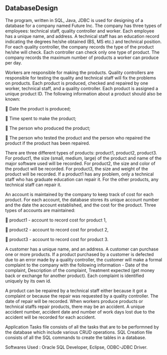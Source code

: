 ## DatabaseDesign
The program, written in SQL, Java, JDBC is used for designing of a database for a company named Future Inc. The company has three types of 
employees: technical staff, quality controller and worker. Each employee has a unique name, and address. A technical staff has an education
record indicating the degrees he/she obtained (BS, MS etc.) and technical position. For each quality controller, the company records the 
type of the product he/she will check. Each controller can check only one type of product. The company records the maximum number of 
products a worker can produce per day.

Workers are responsible for making the products. Quality controllers are responsible for testing the quality and technical staff will fix 
the problems on products. Each product is produced, checked and repaired by one worker, technical staff, and a quality controller. Each
product is assigned a unique product ID. The following information about a product should also be known:

 Date the product is produced;

 Time spent to make the product;

 The person who produced the product;

 The person who tested the product and the person who repaired the product if the product has been repaired.

There are three different types of products: product1, product2, product3. For product1, the size (small, medium, large) of the product 
and name of the major software used will be recorded. For product2, the size and color of the product will be recorded. For product3, 
the size and weight of the product will be recorded. If a product1 has any problem, only a technical staff who has graduate education 
can repair it. For the other products, any technical staff can repair it.

An account is maintained by the company to keep track of cost for each product. For each account, the database stores its unique account 
number and the date the account established, and the cost for the product. Three types of accounts are maintained:

 product1 - account to record cost for product 1,

 product2 - account to record cost for product 2,

 product3 - account to record cost for product 3.

A customer has a unique name, and an address. A customer can purchase one or more products. If a product purchased by a customer is 
defected due to an error made by a quality controller, the customer will make a formal complaint to the company with the following
information - Date of the complaint, Description of the complaint, Treatment expected (get money back or exchange for another product).
Each complaint is identified uniquely by its own id.

A product can be repaired by a technical staff either because it got a complaint or because the repair was requested by a quality 
controller. The date of repair will be recorded. When workers produce products or technical staffs repair products, there may be an 
accident. A unique accident number, accident date and number of work days lost due to the accident will be recorded for each accident.

Application Tasks file consists of all the tasks that are to be performned by the database which include various CRUD operations.
SQL Creation file consists of all the SQL commands to create the tables in a database.

Softwares Used : Oracle SQL Developer, Eclipse, ODBC-JDBC Driver.
